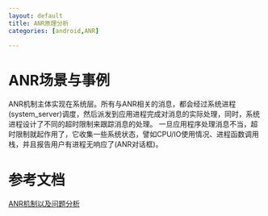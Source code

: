 ```yaml
---
layout: default
title: ANR原理分析
categories: [android,ANR]

---
```




# ANR场景与事例

ANR机制主体实现在系统层。所有与ANR相关的消息，都会经过系统进程(system_server)调度，然后派发到应用进程完成对消息的实际处理，同时，系统进程设计了不同的超时限制来跟踪消息的处理。 一旦应用程序处理消息不当，超时限制就起作用了，它收集一些系统状态，譬如CPU/IO使用情况、进程函数调用栈，并且报告用户有进程无响应了(ANR对话框)。

 
#  参考文档

[ANR机制以及问题分析](http://duanqz.github.io/2015-10-12-ANR-Analysis)